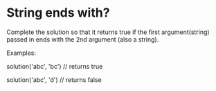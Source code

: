 # String ends with?

Complete the solution so that it returns true if the first argument(string) passed in ends with the 2nd argument (also a string).

Examples:

solution('abc', 'bc') // returns true

solution('abc', 'd') // returns false